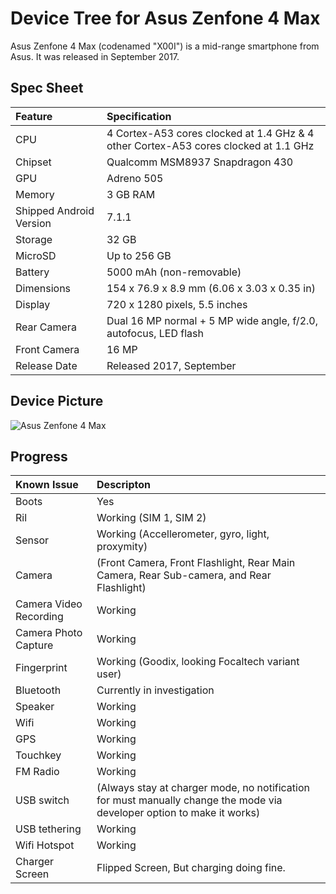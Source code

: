 # Device Tree for Asus Zenfone 4 Max
Asus Zenfone 4 Max (codenamed "X00I") is a mid-range smartphone from Asus.
It was released in September 2017.
## Spec Sheet

| Feature                 | Specification                                                                       |
| :---------------------- | :-----------------------------------------------------------------------------------|
| CPU                     | 4 Cortex-A53 cores clocked at 1.4 GHz & 4 other Cortex-A53 cores clocked at 1.1 GHz |
| Chipset                 | Qualcomm MSM8937 Snapdragon 430                                                     |
| GPU                     | Adreno 505                                                                          |
| Memory                  | 3 GB RAM                                                                            |
| Shipped Android Version | 7.1.1                                                                               |
| Storage                 | 32 GB                                                                               |
| MicroSD                 | Up to 256 GB                                                                        |
| Battery                 | 5000 mAh (non-removable)                                                            |
| Dimensions              | 154 x 76.9 x 8.9 mm (6.06 x 3.03 x 0.35 in)                                         |
| Display                 | 720 x 1280 pixels, 5.5 inches                                                       |
| Rear Camera             | Dual 16 MP normal + 5 MP wide angle, f/2.0, autofocus, LED flash                    |
| Front Camera            | 16 MP                                                                                |
| Release Date            | Released 2017, September                                                            |

## Device Picture

![Asus Zenfone 4 Max](https://cdn2.gsmarena.com/vv/pics/asus/asus-zenfone-4-max-zc554kl1.jpg "Asus Zenfone 4 Max")

## Progress

Known Issue             | Descripton
:---------------------- | :-----------------------------------------------------------------------------------
Boots					| Yes
Ril						| Working (SIM 1, SIM 2)
Sensor					| Working (Accellerometer, gyro, light, proxymity)
Camera					| (Front Camera, Front Flashlight, Rear Main Camera, Rear Sub-camera, and Rear Flashlight)
Camera Video Recording	| Working
Camera Photo Capture	| Working
Fingerprint				| Working (Goodix, looking Focaltech variant user)
Bluetooth				| Currently in investigation
Speaker					| Working
Wifi					| Working
GPS						| Working
Touchkey				| Working
FM Radio				| Working
USB switch				| (Always stay at charger mode, no notification for must manually change the mode via developer option to make it works)
USB tethering			| Working
Wifi Hotspot			| Working
Charger Screen			| Flipped Screen, But charging doing fine. 

